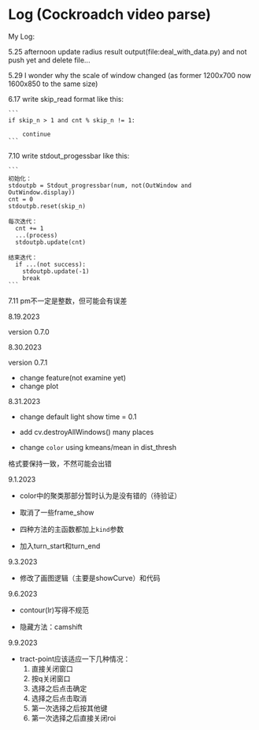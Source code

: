 # Log (Cockroadch video parse)



My Log:

5.25 afternoon update radius result output(file:deal_with_data.py) and not push yet and delete file...

5.29 I wonder why the scale of window changed (as former 1200x700 now 1600x850 to the same size)

6.17 write skip_read format like this: 

    ```
    if skip_n > 1 and cnt % skip_n != 1:
    
        continue
    ```

  7.10 write stdout_progessbar like this:

    ```
    初始化：
    stdoutpb = Stdout_progressbar(num, not(OutWindow and OutWindow.display))
    cnt = 0
    stdoutpb.reset(skip_n)
    
    每次迭代：
      cnt += 1
      ...(process)
      stdoutpb.update(cnt)
    
    结束迭代：
      if ...(not success):
        stdoutpb.update(-1)
        break
    ```

7.11 pm不一定是整数，但可能会有误差 



8.19.2023 

version 0.7.0


8.30.2023

version 0.7.1

- change feature(not examine yet)
- change plot

8.31.2023

- change default light show time = 0.1

- add cv.destroyAllWindows() many places

- change `color` using kmeans/mean in dist_thresh

格式要保持一致，不然可能会出错

9.1.2023

- color中的聚类那部分暂时认为是没有错的（待验证）

- 取消了一些frame_show

- 四种方法的主函数都加上`kind`参数

- 加入turn_start和turn_end

9.3.2023

- 修改了画图逻辑（主要是showCurve）和代码

9.6.2023

- contour(lr)写得不规范

- 隐藏方法：camshift

9.9.2023

- tract-point应该适应一下几种情况：
  1. 直接关闭窗口
  2. 按q关闭窗口
  3. 选择之后点击确定
  4. 选择之后点击取消
  5. 第一次选择之后按其他键
  6. 第一次选择之后直接关闭roi

